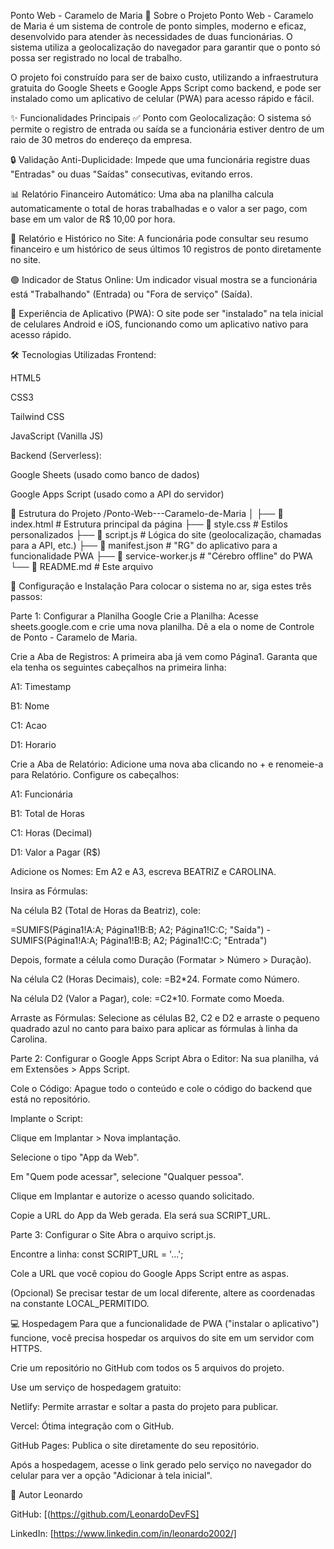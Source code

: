 Ponto Web - Caramelo de Maria
📖 Sobre o Projeto
Ponto Web - Caramelo de Maria é um sistema de controle de ponto simples, moderno e eficaz, desenvolvido para atender às necessidades de duas funcionárias. O sistema utiliza a geolocalização do navegador para garantir que o ponto só possa ser registrado no local de trabalho.

O projeto foi construído para ser de baixo custo, utilizando a infraestrutura gratuita do Google Sheets e Google Apps Script como backend, e pode ser instalado como um aplicativo de celular (PWA) para acesso rápido e fácil.

✨ Funcionalidades Principais
✅ Ponto com Geolocalização: O sistema só permite o registro de entrada ou saída se a funcionária estiver dentro de um raio de 30 metros do endereço da empresa.

🔒 Validação Anti-Duplicidade: Impede que uma funcionária registre duas "Entradas" ou duas "Saídas" consecutivas, evitando erros.

📊 Relatório Financeiro Automático: Uma aba na planilha calcula automaticamente o total de horas trabalhadas e o valor a ser pago, com base em um valor de R$ 10,00 por hora.

📲 Relatório e Histórico no Site: A funcionária pode consultar seu resumo financeiro e um histórico de seus últimos 10 registros de ponto diretamente no site.

🟢 Indicador de Status Online: Um indicador visual mostra se a funcionária está "Trabalhando" (Entrada) ou "Fora de serviço" (Saída).

📱 Experiência de Aplicativo (PWA): O site pode ser "instalado" na tela inicial de celulares Android e iOS, funcionando como um aplicativo nativo para acesso rápido.

🛠️ Tecnologias Utilizadas
Frontend:

HTML5

CSS3

Tailwind CSS

JavaScript (Vanilla JS)

Backend (Serverless):

Google Sheets (usado como banco de dados)

Google Apps Script (usado como a API do servidor)

📂 Estrutura do Projeto
/Ponto-Web---Caramelo-de-Maria
│
├── 📄 index.html         # Estrutura principal da página
├── 📄 style.css          # Estilos personalizados
├── 📄 script.js          # Lógica do site (geolocalização, chamadas para a API, etc.)
├── 📄 manifest.json      # "RG" do aplicativo para a funcionalidade PWA
├── 📄 service-worker.js  # "Cérebro offline" do PWA
└── 📄 README.md          # Este arquivo

🚀 Configuração e Instalação
Para colocar o sistema no ar, siga estes três passos:

Parte 1: Configurar a Planilha Google
Crie a Planilha: Acesse sheets.google.com e crie uma nova planilha. Dê a ela o nome de Controle de Ponto - Caramelo de Maria.

Crie a Aba de Registros: A primeira aba já vem como Página1. Garanta que ela tenha os seguintes cabeçalhos na primeira linha:

A1: Timestamp

B1: Nome

C1: Acao

D1: Horario

Crie a Aba de Relatório: Adicione uma nova aba clicando no + e renomeie-a para Relatório. Configure os cabeçalhos:

A1: Funcionária

B1: Total de Horas

C1: Horas (Decimal)

D1: Valor a Pagar (R$)

Adicione os Nomes: Em A2 e A3, escreva BEATRIZ e CAROLINA.

Insira as Fórmulas:

Na célula B2 (Total de Horas da Beatriz), cole:

=SUMIFS(Página1!A:A; Página1!B:B; A2; Página1!C:C; "Saída") - SUMIFS(Página1!A:A; Página1!B:B; A2; Página1!C:C; "Entrada")

Depois, formate a célula como Duração (Formatar > Número > Duração).

Na célula C2 (Horas Decimais), cole: =B2*24. Formate como Número.

Na célula D2 (Valor a Pagar), cole: =C2*10. Formate como Moeda.

Arraste as Fórmulas: Selecione as células B2, C2 e D2 e arraste o pequeno quadrado azul no canto para baixo para aplicar as fórmulas à linha da Carolina.

Parte 2: Configurar o Google Apps Script
Abra o Editor: Na sua planilha, vá em Extensões > Apps Script.

Cole o Código: Apague todo o conteúdo e cole o código do backend que está no repositório.

Implante o Script:

Clique em Implantar > Nova implantação.

Selecione o tipo "App da Web".

Em "Quem pode acessar", selecione "Qualquer pessoa".

Clique em Implantar e autorize o acesso quando solicitado.

Copie a URL do App da Web gerada. Ela será sua SCRIPT_URL.

Parte 3: Configurar o Site
Abra o arquivo script.js.

Encontre a linha: const SCRIPT_URL = '...';

Cole a URL que você copiou do Google Apps Script entre as aspas.

(Opcional) Se precisar testar de um local diferente, altere as coordenadas na constante LOCAL_PERMITIDO.

💻 Hospedagem
Para que a funcionalidade de PWA ("instalar o aplicativo") funcione, você precisa hospedar os arquivos do site em um servidor com HTTPS.

Crie um repositório no GitHub com todos os 5 arquivos do projeto.

Use um serviço de hospedagem gratuito:

Netlify: Permite arrastar e soltar a pasta do projeto para publicar.

Vercel: Ótima integração com o GitHub.

GitHub Pages: Publica o site diretamente do seu repositório.

Após a hospedagem, acesse o link gerado pelo serviço no navegador do celular para ver a opção "Adicionar à tela inicial".

👤 Autor
Leonardo

GitHub: [(https://github.com/LeonardoDevFS]

LinkedIn: [https://www.linkedin.com/in/leonardo2002/]
